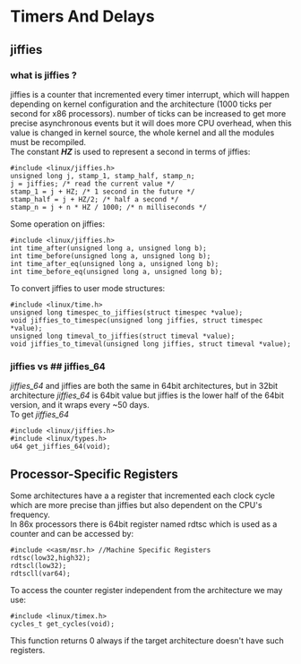 # Timers And Delays
## jiffies
### what is jiffies ?
jiffies is a counter that incremented every timer interrupt, which will happen depending on kernel configuration and the architecture (1000 ticks per second for x86 processors). number of ticks can be increased to get more precise asynchronous events but it will does more CPU overhead, when this value is changed in kernel source, the whole kernel and all the modules must be recompiled.<br>
The constant _**HZ**_ is used to represent a second in terms of jiffies:
```
#include <linux/jiffies.h>
unsigned long j, stamp_1, stamp_half, stamp_n;
j = jiffies; /* read the current value */
stamp_1 = j + HZ; /* 1 second in the future */
stamp_half = j + HZ/2; /* half a second */
stamp_n = j + n * HZ / 1000; /* n milliseconds */
```
Some operation on jiffies:
```
#include <linux/jiffies.h>
int time_after(unsigned long a, unsigned long b);
int time_before(unsigned long a, unsigned long b);
int time_after_eq(unsigned long a, unsigned long b);
int time_before_eq(unsigned long a, unsigned long b);
```
To convert jiffies to user mode structures:
```
#include <linux/time.h>
unsigned long timespec_to_jiffies(struct timespec *value);
void jiffies_to_timespec(unsigned long jiffies, struct timespec *value);
unsigned long timeval_to_jiffies(struct timeval *value);
void jiffies_to_timeval(unsigned long jiffies, struct timeval *value);
```

### jiffies vs ## jiffies_64
_jiffies_64_ and jiffies are both the same in 64bit architectures, but in 32bit architecture _jiffies_64_ is 64bit value but jiffies is the lower half of the 64bit version, and it wraps every ~50 days.<br>
To get _jiffies_64_ 
```
#include <linux/jiffies.h>
#include <linux/types.h>
u64 get_jiffies_64(void);
```
## Processor-Specific Registers
Some architectures have a a register that incremented each clock cycle which are more precise than jiffies but also dependent on the CPU's frequency.<br>
In 86x processors there is 64bit register named rdtsc which is used as a counter and can be accessed by:
```
#include <<asm/msr.h> //Machine Specific Registers
rdtsc(low32,high32);
rdtscl(low32);
rdtscll(var64);
```
To access the counter register independent from the architecture we may use:
```
#include <linux/timex.h>
cycles_t get_cycles(void);
```
This function returns 0 always if the target architecture doesn't have such registers.
